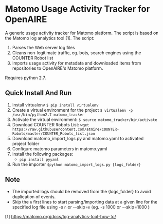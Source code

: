 # Matomo Usage Activity Tracker for OpenAIRE #

A generic usage activity tracker for Matomo platform. The script is based on the Matomo log analytics tool [1]. The script:

1. Parses the Web server log files
2. Cleans non-legitimate traffic, eg. bots, search engines using the COUNTER Robot list  
3. Imports usage activity for metadata and downloaded items from repositories to OpenAIRE's Matomo platform.

Requires python 2.7.

## Quick Install And Run ##

1. Install virtualenv
    `$ pip install virtualenv`
2. Create a virtual environment for the project
    `$ virtualenv -p /usr/bin/python2.7 matomo_tracker`
3. Activate the virtual environment:
    `$ source matomo_tracker/bin/activate`
3. Download COUNTER Robots List:
 `wget https://raw.githubusercontent.com/atmire/COUNTER-Robots/master/COUNTER_Robots_list.json`
4. Download matomo_import_logs.py and matomo.yaml to activated project folder
6. Configure matomo parameters in matomo.yaml
7. Install the following packages:
    - `pip install pyyaml`
8. Run the importer `$python matomo_import_logs.py {logs_folder}`


## Note ##
* The imported logs should be removed from the {logs_folder} to avoid duplication of events.
* Skip the `n` first lines to start parsing/importing data at a given line for the specified log file using -s `n` or --skip=`n` (eg. -s 1000 or --skip=1000 )


[1] https://matomo.org/docs/log-analytics-tool-how-to/
